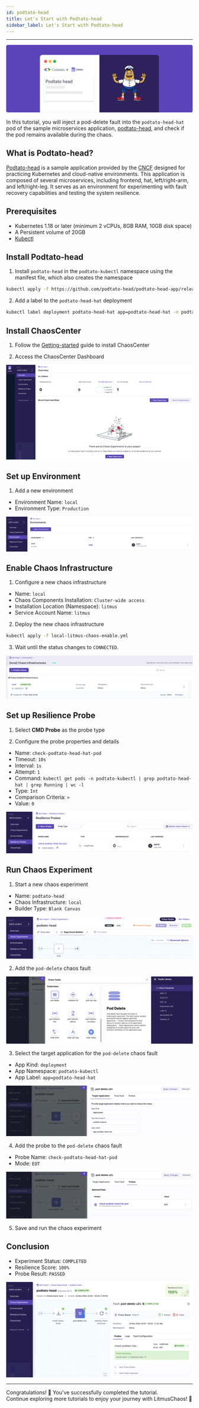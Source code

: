 ```yaml
---
id: podtato-head
title: Let's Start with Podtato-head
sidebar_label: Let's Start with Podtato-head
---
```


---

![podtato-head](../assets/tutorials/podtato-head/podtato-head.png)

In this tutorial, you will inject a pod-delete fault into the `podtato-head-hat` pod of the sample microservices application, [podtato-head](https://github.com/cncf/podtato-head), and check if the pod remains available during the chaos.

## What is Podtato-head?

[Podtato-head](https://github.com/cncf/podtato-head) is a sample application provided by the [CNCF](https://github.com/cncf) designed for practicing Kubernetes and cloud-native environments. This application is composed of several microservices, including frontend, hat, left/right-arm, and left/right-leg. It serves as an environment for experimenting with fault recovery capabilities and testing the system resilience.

## Prerequisites

- Kubernetes 1.18 or later (minimum 2 vCPUs, 8GB RAM, 10GB disk space)
- A Persistent volume of 20GB
- [Kubectl](https://kubernetes.io/docs/tasks/tools/#kubectl)

## Install Podtato-head

1. Install `podtato-head` in the `podtato-kubectl` namespace using the manifest file, which also creates the namespace

```bash
kubectl apply -f https://github.com/podtato-head/podtato-head-app/releases/download/v0.3.3/manifest.yaml 
```

2. Add a label to the `podtato-head-hat` deployment

```bash
kubectl label deployment podtato-head-hat app=podtato-head-hat -n podtato-kubectl
```

## Install ChaosCenter

1. Follow the [Getting-started](../getting-started/installation.md) guide to install ChaosCenter

2. Access the ChaosCenter Dashboard

![chaoscenter-dashboard](../assets/tutorials/podtato-head/chaoscenter-dashboard.png)

## Set up Environment

1. Add a new environment
- Environment Name: `local`
- Environment Type: `Production`

![local-environment](../assets/tutorials/podtato-head/local-environment.png)

## Enable Chaos Infrastructure

1. Configure a new chaos infrastructure
- Name: `local`
- Chaos Components Installation: `Cluster-wide access`
- Installation Location (Namespace): `litmus`
- Service Account Name: `litmus`

2. Deploy the new chaos infrastructure

```bash
kubectl apply -f local-litmus-chaos-enable.yml
```

3. Wait until the status changes to `CONNECTED`.

![connected](../assets/tutorials/podtato-head/connected.png)

## Set up Resilience Probe

1. Select **CMD Probe** as the probe type

2. Configure the probe properties and details
- Name: `check-podtato-head-hat-pod`
- Timeout: `10s`
- Interval: `1s`
- Attempt: `1`
- Command: `kubectl get pods -n podtato-kubectl | grep podtato-head-hat | grep Running | wc -l`
- Type: `Int`
- Comparison Criteria: `>`
- Value: `0`

![setup-probe](../assets/tutorials/podtato-head/setup-probe.png)

## Run Chaos Experiment

1. Start a new chaos experiment
- Name: `podtato-head`
- Chaos Infrastructure: `local`
- Builder Type: `Blank Canvas`

![start-chaos-experiment](../assets/tutorials/podtato-head/start-chaos-experiment.png)

2. Add the `pod-delete` chaos fault

![add-pod-delete](../assets/tutorials/podtato-head/add-pod-delete.png)

3. Select the target application for the `pod-delete` chaos fault
- App Kind: `deployment`
- App Namespace: `podtato-kubectl`
- App Label: `app=podtato-head-hat`

![select-target-application](../assets/tutorials/podtato-head/select-target-application.png)

4. Add the probe to the `pod-delete` chaos fault
- Probe Name: `check-podtato-head-hat-pod`
- Mode: `EOT`

![add-probe](../assets/tutorials/podtato-head/add-probe.png)

5. Save and run the chaos experiment

## Conclusion

- Experiment Status: `COMPLETED`
- Resilience Score: `100%`
- Probe Result: `PASSED`

![experiment-result](../assets/tutorials/podtato-head/experiment-result.png)

---

Congratulations! 🎉 You've successfully completed the tutorial.  
Continue exploring more tutorials to enjoy your journey with LitmusChaos! 🚀  
